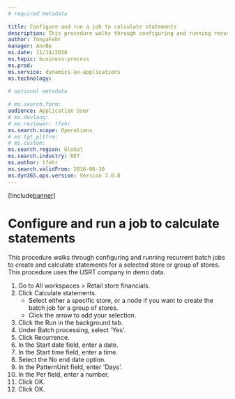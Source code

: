 ```yaml
--- 
# required metadata 
 
title: Configure and run a job to calculate statements
description: This procedure walks through configuring and running recurrent batch jobs to create and calculate statements for a selected store or group of stores. 
author: TonyaFehr 
manager: AnnBe 
ms.date: 11/14/2016
ms.topic: business-process 
ms.prod:  
ms.service: dynamics-ax-applications 
ms.technology:  
 
# optional metadata 
 
# ms.search.form:   
audience: Application User 
# ms.devlang:  
# ms.reviewer: tfehr 
ms.search.scope: Operations 
# ms.tgt_pltfrm:  
# ms.custom:  
ms.search.region: Global
ms.search.industry: RET
ms.author: tfehr 
ms.search.validFrom: 2016-06-30 
ms.dyn365.ops.version: Version 7.0.0 
---
```


[!include[banner](../includes/banner.md)]

# Configure and run a job to calculate statements

This procedure walks through configuring and running recurrent batch jobs to create and calculate statements for a selected store or group of stores. This procedure uses the USRT company in demo data.

1. Go to All workspaces > Retail store financials.
2. Click Calculate statements.
    * Select either a specific store, or a node if you want to create the batch job for a group of stores.  
    * Click the arrow to add your selection.  
3. Click the Run in the background tab.
4. Under Batch processing, select 'Yes'.
5. Click Recurrence.
6. In the Start date field, enter a date.
7. In the Start time field, enter a time.
8. Select the No end date option.
9. In the PatternUnit field, enter 'Days'.
10. In the Per field, enter a number.
11. Click OK.
12. Click OK.

